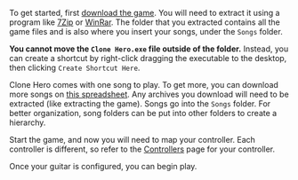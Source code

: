 <!-- TITLE: Getting Started -->
<!-- SUBTITLE: A quick summary of Getting Started -->

To get started, first [download the game](http://clonehero.net/download). You will need to extract it using a program like [7Zip](https://www.7-zip.org/download.html) or [WinRar](www.win-rar.com/download.html). The folder that you extracted contains all the game files and is also where you insert your songs, under the `Songs` folder.

**You cannot move the `Clone Hero.exe` file outside of the folder.** Instead, you can create a shortcut by right-click dragging the executable to the desktop, then clicking `Create Shortcut Here`.

Clone Hero comes with one song to play. To get more, you can download more songs on [this spreadsheet](https://docs.google.com/spreadsheets/d/13B823ukxdVMocowo1s5XnT3tzciOfruhUVePENKc01o/edit#gid=0). Any archives you download will need to be extracted (like extracting the game). Songs go into the `Songs` folder. For better organization, song folders can be put into other folders to create a hierarchy.

Start the game, and now you will need to map your controller. Each controller is different, so refer to the [Controllers](/help/controllers) page for your controller.

Once your guitar is configured, you can begin play.